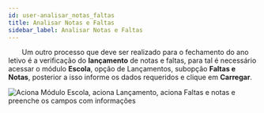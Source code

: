 ```yaml
---
id: user-analisar_notas_faltas
title: Analisar Notas e Faltas
sidebar_label: Analisar Notas e Faltas
---
```


<div id="main-content-access">

&nbsp;&nbsp;&nbsp;&nbsp;&nbsp;&nbsp;&nbsp;Um outro processo que deve ser realizado para o fechamento do ano letivo é a verificação do **lançamento** de notas e faltas, para tal é necessário acessar o módulo **Escola**, opção de Lançamentos, subopção **Faltas e Notas**, posterior a isso informe os dados requeridos e clique em **Carregar**.

</div>

![Aciona Módulo Escola, aciona Lançamento, aciona Faltas e notas e preenche os campos com informações](/img/treinamento_gifs/visualizar-notas-e-faltas.gif)